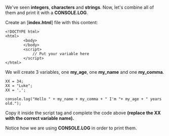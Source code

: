 We've seen ****integers****, ****characters**** and ****strings****. Now, let's combine all of them and print it with a ****CONSOLE.LOG****.

Create an [****index.html****] file with this content:

	<!DOCTYPE html>
	<html>
    		<body>
    		</body>
    		<script>
      			// Put your variable here
    		</script>
	</html>


We will create 3 variables, one ****my_age****, one ****my_name**** and one ****my_comma****.

	XX = 34;
	XX = "Luke";
	XX = ',';

	console.log("Hello " + my_name + my_comma + " I'm "+ my_age + " years old.");

Copy it inside the script tag and complete the code above ****(replace the XX with the correct variable name).****

Notice how we are using ****CONSOLE.LOG**** in order to print them.
